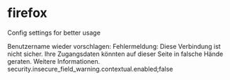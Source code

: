 # firefox
Config settings for better usage

Benutzername wieder vorschlagen:
Fehlermeldung: Diese Verbindung ist nicht sicher. Ihre Zugangsdaten könnten auf dieser Seite in falsche Hände geraten. Weitere Informationen.
security.insecure_field_warning.contextual.enabled;false
